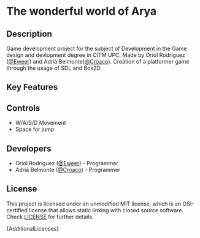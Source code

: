 # The wonderful world of Arya

## Description

Game development project for the subject of Development in the Game design and devlopment degree in CITM UPC. Made by Oriol Rodríguez ([@Eweer](https://github.com/Eweer)) and Adrià Belmonte([@Croaco](https://github.com/Croaco)). Creation of a platformer game through the usage of SDL and Box2D.

## Key Features


 
## Controls

 - W/A/S/D Movement
 - Space for jump

## Developers

 - Oriol Rodríguez ([@Eweer](https://github.com/Eweer)) - Programmer
 - Adrià Belmonte ([@Croaco](https://github.com/Croaco)) - Programmer

## License

This project is licensed under an unmodified MIT license, which is an OSI-certified license that allows static linking with closed source software. Check [LICENSE](LICENSE) for further details.

{AdditionalLicenses}
